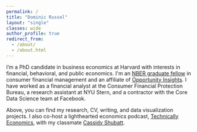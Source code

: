 ```yaml
---
permalink: /
title: "Dominic Russel"
layout: "single"
classes: wide
author_profile: true
redirect_from: 
  - /about/
  - /about.html
---
```


I’m a PhD candidate in business economics at Harvard with interests in financial, behavioral, and public economics. I'm an [NBER graduate fellow](https://www.nber.org/programs-projects/projects-and-centers/fellowships-consumer-financial-management/graduate-student-fellowships-consumer-financial-management-fellows) in consumer financial management and an affiliate of [Opportunity Insights](https://opportunityinsights.org/). I have worked as a financial analyst at the Consumer Financial Protection Bureau, a research assistant at NYU Stern, and a contractor with the Core Data Science team at Facebook.

Above, you can find my research, CV, writing, and data visualization projects. I also co-host a lighthearted economics podcast, [Technically Economics](https://rss.com/podcasts/technically-economics/), with my classmate [Cassidy Shubatt](https://cshubatt.github.io/).